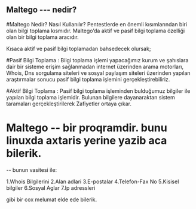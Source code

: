 ## Maltego  --- nedir?

#Maltego Nedir? Nasıl Kullanılır? Pentestlerde en önemli kısımlarından biri olan bilgi toplama kısmıdır. 
Maltego’da aktif ve pasif bilgi toplama özelliği olan bir bilgi toplama aracıdır.

Kısaca aktif ve pasif bilgi toplamadan bahsedecek olursak;

#Pasif Bilgi Toplama : Bilgi toplama işlemi yapacağımız kurum ve şahıslara dair bir sisteme erişim sağlanmadan internet üzerinden arama motorları, Whois, Dns sorgulama siteleri ve sosyal paylaşım siteleri üzerinden yapılan araştırmalar sonucu pasif bilgi toplama işlemini gerçekleştirebiliriz.

#Aktif Bilgi Toplama : Pasif bilgi toplama işleminden bulduğumuz bilgiler ile yapılan bilgi toplama işlemidir. Bulunan bilgilere dayanaraktan sistem taramaları gerçekleştirilerek Zafiyetler ortaya çıkar.

# Maltego -- bir proqramdir. bunu linuxda axtaris yerine yazib aca bilerik.

-- bunun vasitesi ile:

1.Whois Bilgilerini
2.Alan adlari
3.E-postalar
4.Telefon-Fax No
5.Kisisel bilgiler
6.Sosyal Aglar
7.Ip adressleri 

gibi bir cox melumat elde ede bilerik.


